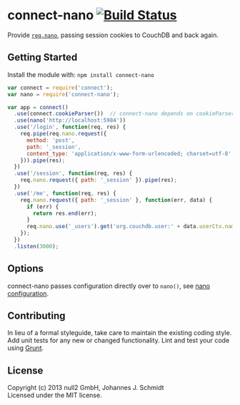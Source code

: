 # connect-nano [![Build Status](https://secure.travis-ci.org/jo/connect-nano.png?branch=master)](http://travis-ci.org/jo/connect-nano)

Provide [`req.nano`](https://github.com/dscape/nano), passing session cookies to CouchDB and back again.

## Getting Started
Install the module with: `npm install connect-nano`

```javascript
var connect = require('connect');
var nano = require('connect-nano');

var app = connect()
  .use(connect.cookieParser())  // connect-nano depends on cookieParser
  .use(nano('http://localhost:5984'))
  .use('/login', function(req, res) {
    req.pipe(req.nano.request({
      method: 'post',
      path: '_session',
      content_type: 'application/x-www-form-urlencoded; charset=utf-8'
    })).pipe(res);
  })
  .use('/session', function(req, res) {
    req.nano.request({ path: '_session' }).pipe(res);
  })
  .use('/me', function(req, res) {
    req.nano.request({ path: '_session' }, function(err, data) {
      if (err) {
        return res.end(err);
      }
      req.nano.use('_users').get('org.couchdb.user:' + data.userCtx.name).pipe(res);
    });
  })
  .listen(3000);
```

## Options
connect-nano passes configuration directly over to `nano()`,
see [nano configuration](https://github.com/dscape/nano#configuration).

## Contributing
In lieu of a formal styleguide, take care to maintain the existing coding style.
Add unit tests for any new or changed functionality.
Lint and test your code using [Grunt](http://gruntjs.com/).

## License
Copyright (c) 2013 null2 GmbH, Johannes J. Schmidt  
Licensed under the MIT license.
